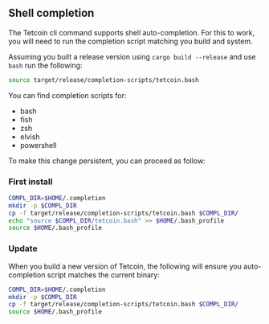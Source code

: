 
## Shell completion

The Tetcoin cli command supports shell auto-completion. For this to work, you will need to run the completion script matching you build and system.

Assuming you built a release version using `cargo build --release` and use `bash` run the following:

```bash
source target/release/completion-scripts/tetcoin.bash
```

You can find completion scripts for:
- bash
- fish
- zsh
- elvish
- powershell

To make this change persistent, you can proceed as follow:

### First install

```bash
COMPL_DIR=$HOME/.completion
mkdir -p $COMPL_DIR
cp -f target/release/completion-scripts/tetcoin.bash $COMPL_DIR/
echo "source $COMPL_DIR/tetcoin.bash" >> $HOME/.bash_profile
source $HOME/.bash_profile
```

### Update

When you build a new version of Tetcoin, the following will ensure you auto-completion script matches the current binary:

```bash
COMPL_DIR=$HOME/.completion
mkdir -p $COMPL_DIR
cp -f target/release/completion-scripts/tetcoin.bash $COMPL_DIR/
source $HOME/.bash_profile
```
